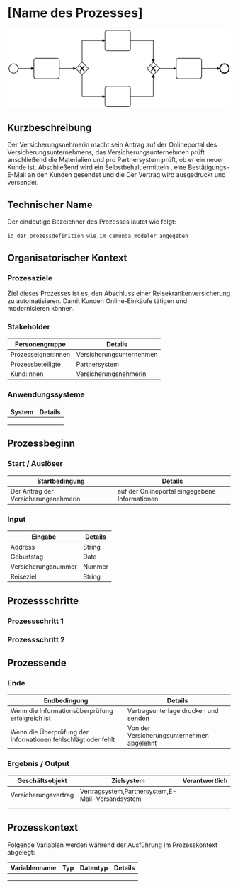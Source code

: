 


# [Name des Prozesses]

![](prozessdiagramm.png)

## Kurzbeschreibung
Der Versicherungsnehmerin macht sein Antrag auf der Onlineportal des Versicherungsunternehmens, das Versicherungsunternehmen prüft anschließend die Materialien und pro Partnersystem prüft, ob er ein neuer Kunde ist. Abschließend wird ein Selbstbehalt ermitteln , eine Bestätigungs-E-Mail an den Kunden gesendet und die Der Vertrag wird ausgedruckt und versendet.


## Technischer Name

Der eindeutige Bezeichner des Prozesses lautet wie folgt:

`id_der_prozessdefinition_wie_im_camunda_modeler_angegeben`

## Organisatorischer Kontext

### Prozessziele

Ziel dieses Prozesses ist es, den Abschluss einer Reisekrankenversicherung zu automatisieren. Damit Kunden Online-Einkäufe tätigen und modernisieren können.


### Stakeholder

| Personengruppe      | Details |
| ------------------- | ------- |
| Prozesseigner:innen |  Versicherungsunternehmen    |
| Prozessbeteiligte   |    Partnersystem     |
| Kund:innen          |  Versicherungsnehmerin   |

### Anwendungssysteme

| System | Details |
| ------ | ------- |
|        |         |
|        |         |
|        |         |

## Prozessbeginn

### Start / Auslöser

| Startbedingung | Details |
| -------------- | ------- |
|   Der Antrag der Versicherungsnehmerin   |    auf der Onlineportal eingegebene Informationen     |

### Input

| Eingabe | Details |
|---------|---------|
| Address | String  |
| Geburtstag |  Date  |
| Versicherungsnummer|  Nummer |
|    Reiseziel   |    String    |

## Prozessschritte

### Prozessschritt 1



### Prozessschritt 2



## Prozessende

### Ende

| Endbedingung | Details |
| ------------ | ------- |
| Wenn die Informationsüberprüfung erfolgreich ist   |     Vertragsunterlage drucken und senden    |
|   Wenn die Überprüfung der Informationen fehlschlägt oder fehlt     |    Von der Versicherungsunternehmen abgelehnt     |

### Ergebnis / Output

| Geschäftsobjekt | Zielsystem | Verantwortlich |
| --------------- | ---------- | -------------- |
|  Versicherungsvertrag  |      Vertragsystem,Partnersystem,E-Mail-Versandsystem      |                |
|                 |            |                |
|                 |            |                |

## Prozesskontext

Folgende Variablen werden während der Ausführung im Prozesskontext abgelegt:

| Variablenname | Typ  | Datentyp | Details |
| ------------- | ---- | -------- | ------- |
|               |      |          |         |
|               |      |          |         |
|               |      |          |         |
